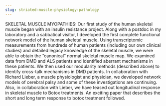 ```yaml
---
slug: striated-muscle-physiology-pathology
---
```

SKELETAL MUSCLE MYOPATHIES: Our first study of the human skeletal muscle began with an insulin resistance project. Along with a postdoc in my laboratory and a sabbatical visitor, I developed the first complete functional network model of the human skeletal muscle. Using transcriptomic measurements from hundreds of human patients (including our own clinical studies) and detailed legacy knowledge of the skeletal muscle, we were able to obtain the “canonical” normal skeletal muscle map. We examined data from DMD and ALS patients and identified aberrant mechanisms in these patients. We then used our modularity methods (described above) to identify cross-talk mechanisms in DMD patients. In collaboration with Richard Lieber, a muscle physiologist and physician, we developed network models of cerebral palsy and some of these investigations are continuing. Also, in collaboration with Lieber, we have teased out longitudinal response in skeletal muscle to Botox treatments. An exciting paper that describes the short and long term response to botox treatment followed.